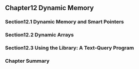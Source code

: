 ## Chapter12 Dynamic Memory

### Section12.1 Dynamic Memory and Smart Pointers

### Section12.2 Dynamic Arrays

### Section12.3 Using the Library: A Text-Query Program

### Chapter Summary


